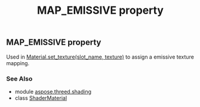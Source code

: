 ﻿---
title: MAP_EMISSIVE property
second_title: Aspose.3D for Python via .NET API References
description: 
type: docs
weight: 110
url: /python-net/aspose.threed.shading/shadermaterial/map_emissive/
is_root: false
---

## MAP_EMISSIVE property


Used in [Material.set_texture(slot_name, texture)](/3d/python-net/aspose.threed.shading/material/set_texture) to assign a emissive texture mapping.

### See Also
* module [aspose.threed.shading](../../)
* class [ShaderMaterial](/3d/python-net/aspose.threed.shading/shadermaterial)
